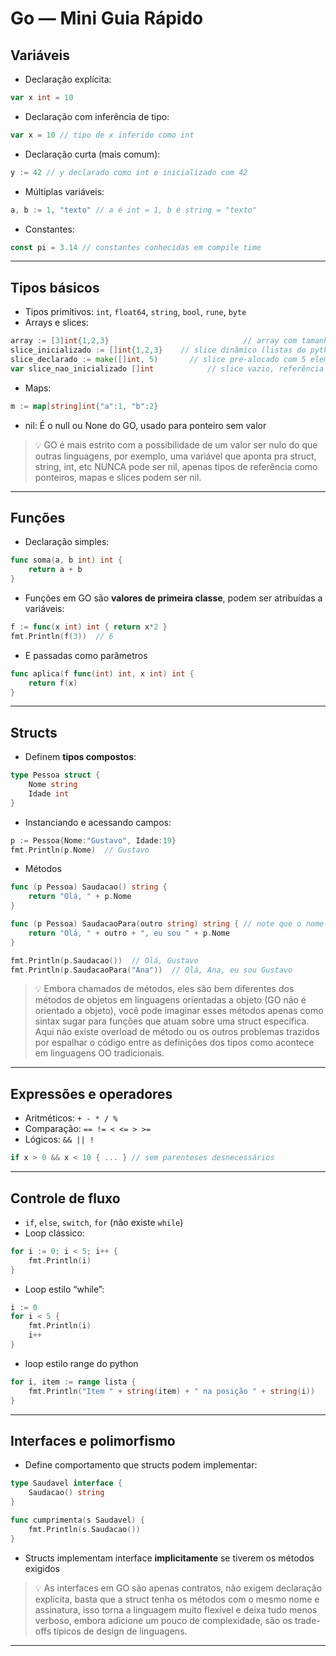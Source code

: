 # Go — Mini Guia Rápido

## Variáveis
- Declaração explícita:
```go
var x int = 10
````

- Declaração com inferência de tipo:
```go
var x = 10 // tipo de x inferido como int
````

* Declaração curta (mais comum):

```go
y := 42 // y declarado como int e inicializado com 42
```

* Múltiplas variáveis:

```go
a, b := 1, "texto" // a é int = 1, b é string = "texto"
```

* Constantes:

```go
const pi = 3.14 // constantes conhecidas em compile time
```

---

## Tipos básicos

* Tipos primitivos: `int`, `float64`, `string`, `bool`, `rune`, `byte`
* Arrays e slices:

```go
array := [3]int{1,2,3}   							// array com tamanho estático 3
slice_inicializado := []int{1,2,3}    // slice dinâmico (listas do python, ou arrays do javascript)
slice_declarado := make([]int, 5) 		// slice pre-alocado com 5 elementos, mas vazio
var slice_nao_inicializado []int 			// slice vazio, referência para nil
```

* Maps:

```go
m := map[string]int{"a":1, "b":2}
```

* nil: É o null ou None do GO, usado para ponteiro sem valor

> 💡 GO é mais estrito com a possibilidade de um valor ser nulo do que outras linguagens, por exemplo, uma variável que aponta pra struct, string, int, etc NUNCA pode ser nil, apenas tipos de referência como ponteiros, mapas e slices podem ser nil.

---

## Funções

* Declaração simples:

```go
func soma(a, b int) int {
    return a + b
}
```

* Funções em GO são **valores de primeira classe**, podem ser atribuídas a variáveis:

```go
f := func(x int) int { return x*2 }
fmt.Println(f(3))  // 6
```

* E passadas como parâmetros
```go
func aplica(f func(int) int, x int) int {
    return f(x)
}
```

---

## Structs

* Definem **tipos compostos**:

```go
type Pessoa struct {
    Nome string
    Idade int
}
```

* Instanciando e acessando campos:

```go
p := Pessoa{Nome:"Gustavo", Idade:19}
fmt.Println(p.Nome)  // Gustavo
```

* Métodos

```go
func (p Pessoa) Saudacao() string {
    return "Olá, " + p.Nome
}

func (p Pessoa) SaudacaoPara(outro string) string { // note que o nome do argumento vem sempre antes do tipo
    return "Olá, " + outro + ", eu sou " + p.Nome
}

fmt.Println(p.Saudacao())  // Olá, Gustavo
fmt.Println(p.SaudacaoPara("Ana"))  // Olá, Ana, eu sou Gustavo
```

> 💡 Embora chamados de métodos, eles são bem diferentes dos métodos de objetos em linguagens orientadas a objeto (GO não é orientado a objeto), você pode imaginar esses métodos apenas como sintax sugar para funções que atuam sobre uma struct específica. Aqui não existe overload de método ou os outros problemas trazidos por espalhar o código entre as definições dos tipos como acontece em linguagens OO tradicionais.

---

## Expressões e operadores

* Aritméticos: `+ - * / %`
* Comparação: `== != < <= > >=`
* Lógicos: `&& || !`

```go
if x > 0 && x < 10 { ... } // sem parenteses desnecessários
```

---

## Controle de fluxo

* `if`, `else`, `switch`, `for` (não existe `while`)
* Loop clássico:

```go
for i := 0; i < 5; i++ {
    fmt.Println(i)
}
```

* Loop estilo “while”:

```go
i := 0
for i < 5 {
    fmt.Println(i)
    i++
}
```

* loop estilo range do python
```go
for i, item := range lista {
	fmt.Println("Item " + string(item) + " na posição " + string(i))
}
```

---

## Interfaces e polimorfismo

* Define comportamento que structs podem implementar:

```go
type Saudavel interface {
    Saudacao() string
}

func cumprimenta(s Saudavel) {
    fmt.Println(s.Saudacao())
}
```

* Structs implementam interface **implicitamente** se tiverem os métodos exigidos

> 💡 As interfaces em GO são apenas contratos, não exigem declaração explícita, basta que a struct tenha os métodos com o mesmo nome e assinatura, isso torna a linguagem muito flexível e deixa tudo menos verboso, embora adicione um pouco de complexidade, são os trade-offs típicos de design de linguagens.
---
